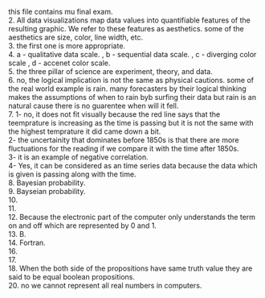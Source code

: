 this file contains mu final exam.   
2. All data visualizations map data values into quantifiable features of the resulting graphic. We refer to these features as aesthetics. some of the aesthetics are size, color, line width, etc.   
3. the first one is more appropriate.   
4. a - qualitative data scale. , b - sequential data scale. , c - diverging color scale , d - accenet color scale.   
5. the three pillar of science are experiment, theory, and data.   
6. no, the logical implication is not the same as physical cautions. some of the real world example is rain. many forecasters by their logical thinking makes the assumptions of when to rain byb surfing their data but rain is an natural cause there is no guarentee when will it fell.   
7. 1- no, it does not fit visually because the red line says that the teemprature is increasing as the time is passing but it is not the same with the highest temprature it did came down a bit.  
   2- the uncertainity that dominates before 1850s is that there are more fluctuations for the reading if we compare it with the time after 
   1850s.   
   3- it is an example of negative correlation.   
   4- Yes, it can be considered as an time series data because the data which is given is passing along with the time.   
8.  Bayesian probability.  
9.  Bayseian probability.   
10.    
11.    
12. Because the electronic part of the computer only understands the term on and off which are represented by 0 and 1.   
13. B.    
14. Fortran.    
16.    
17.   
18.  When the both side of the propositions have same truth value they are said to be equal boolean propositions.  
20. no we cannot represent all real numbers in computers.    
